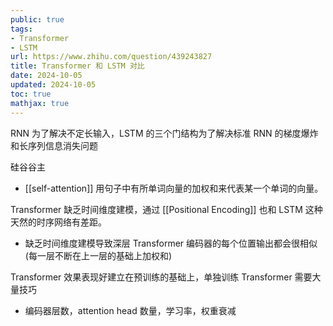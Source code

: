 ```yaml
---
public: true
tags:
- Transformer
- LSTM
url: https://www.zhihu.com/question/439243827
title: Transformer 和 LSTM 对比
date: 2024-10-05
updated: 2024-10-05
toc: true
mathjax: true
---
```


RNN 为了解决不定长输入，LSTM 的三个门结构为了解决标准 RNN 的梯度爆炸和长序列信息消失问题

硅谷谷主

  + [[self-attention]] 用句子中有所单词向量的加权和来代表某一个单词的向量。

Transformer 缺乏时间维度建模，通过 [[Positional Encoding]] 也和 LSTM 这种天然的时序网络有差距。

  + 缺乏时间维度建模导致深层 Transformer 编码器的每个位置输出都会很相似(每一层不断在上一层的基础上加权和)

Transformer 效果表现好建立在预训练的基础上，单独训练 Transformer 需要大量技巧

  + 编码器层数，attention head 数量，学习率，权重衰减

